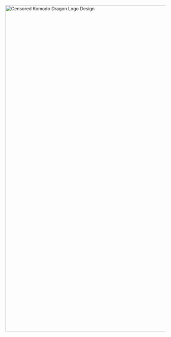 <img width="1024" height="1024" alt="Censored Komodo Dragon Logo Design" src="https://github.com/user-attachments/assets/f92b74e2-85d5-4cb1-9d4b-74da686bd688" />
